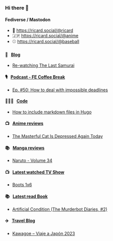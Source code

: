 ### Hi there 👋

#### Fediverse / Mastodon

- 🐘 https://ricard.social/@ricard
- 🇯🇵 https://ricard.social/@anime
- ⚾️ https://ricard.social/@baseball

#### 📝 &nbsp;&nbsp;[Blog](https://ricard.blog)

- [Re-watching The Last Samurai](https://ricard.blog/personal/re-watching-the-last-samurai/)

#### 🎙 &nbsp;&nbsp;[Podcast - FE Coffee Break](https://frontend.coffee)

- [Ep. #50: How to deal with impossible deadlines](https://share.transistor.fm/s/03d6fd95)

#### 👨🏻‍💻 &nbsp;&nbsp;[Code](https://ricard.dev)

- [How to include markdown files in Hugo](https://ricard.dev/how-to-include-markdown-files-in-hugo/)

#### 📺 &nbsp;&nbsp;[Anime reviews](https://anime.ricard.blog)

- [The Masterful Cat Is Depressed Again Today](https://anime.ricard.blog/reviews/the-masterful-cat-is-depressed-again-today/)

#### 📚 &nbsp;&nbsp;[Manga reviews](https://anime.ricard.blog)

- [Naruto - Volume 34](https://manga.ricard.blog/reviews/naruto/volume/34/)

#### 📺 &nbsp;&nbsp;[Latest watched TV Show](https://quicoto.github.io/reviews/tv-shows)

- [Boots 1x6](https://quicoto.github.io/reviews/tv-shows/boots/1x6)

#### 📚 &nbsp;&nbsp;[Latest read Book](https://ricard.blog/books/)

- [Artificial Condition (The Murderbot Diaries, #2)](https://www.goodreads.com/review/show/3206567106?utm_medium=api&amp;utm_source=rss)

#### ✈️ &nbsp;&nbsp;[Travel Blog](https://www.quicoto.com/)

- [Kawagoe – Viaje a Japón 2023](https://www.quicoto.com/kawagoe-viaje-a-japon-2023/)
